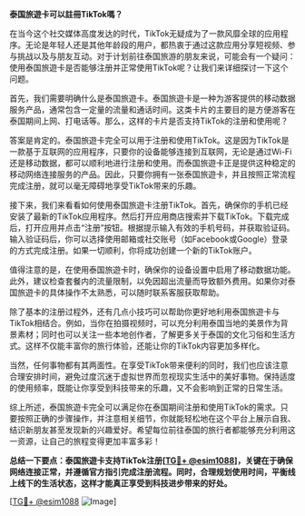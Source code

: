 **泰国旅遊卡可以註冊TikTok嗎？**

在当今这个社交媒体高度发达的时代，TikTok无疑成为了一款风靡全球的应用程序。无论是年轻人还是其他年龄段的用户，都热衷于通过这款应用分享短视频、参与挑战以及与朋友互动。对于计划前往泰国旅游的朋友来说，可能会有一个疑问：使用泰国旅遊卡是否能够注册并正常使用TikTok呢？让我们来详细探讨一下这个问题。

首先，我们需要明确什么是泰国旅遊卡。泰国旅遊卡是一种为游客提供的移动数据服务产品，通常包含一定量的流量和通话时间。这类卡片的主要目的是方便游客在泰国期间上网、打电话等。那么，这样的卡片是否支持TikTok的注册和使用呢？

答案是肯定的。泰国旅遊卡完全可以用于注册和使用TikTok。这是因为TikTok是一款基于互联网的应用程序，只要你的设备能够连接到互联网，无论是通过Wi-Fi还是移动数据，都可以顺利地进行注册和使用。而泰国旅遊卡正是提供这种稳定的移动网络连接服务的产品。因此，只要你拥有一张泰国旅遊卡，并且按照正常流程完成注册，就可以毫无障碍地享受TikTok带来的乐趣。

接下来，我们来看看如何使用泰国旅遊卡注册TikTok。首先，确保你的手机已经安装了最新的TikTok应用程序。然后打开应用商店搜索并下载TikTok。下载完成后，打开应用并点击“注册”按钮。根据提示输入有效的手机号码，并获取验证码。输入验证码后，你可以选择使用邮箱或社交账号（如Facebook或Google）登录的方式完成注册。如果一切顺利，你将成功创建一个新的TikTok账户。

值得注意的是，在使用泰国旅遊卡时，确保你的设备设置中启用了移动数据功能。此外，建议检查套餐内的流量限制，以免因超出流量而导致额外费用。如果你对泰国旅遊卡的具体操作不太熟悉，可以随时联系客服获取帮助。

除了基本的注册过程外，还有几点小技巧可以帮助你更好地利用泰国旅遊卡与TikTok相结合。例如，当你在拍摄视频时，可以充分利用泰国当地的美景作为背景素材；同时也可以关注一些本地创作者，了解更多关于泰国的文化习俗和生活方式。这样不仅能丰富你的旅行体验，还能让你的TikTok内容更加多样化。

当然，任何事物都有其两面性。在享受TikTok带来便利的同时，我们也应该注意合理安排时间，避免过度沉迷于虚拟世界而忽视现实生活中的美好事物。保持适度的使用频率，既能让你享受到科技带来的乐趣，又不会影响到正常的日常生活。

综上所述，泰国旅遊卡完全可以满足你在泰国期间注册和使用TikTok的需求。只要按照正确的步骤操作，并注意相关细节，你就能轻松地在这个平台上展示自我、结识新朋友甚至发现新的兴趣爱好。希望每位前往泰国的旅行者都能够充分利用这一资源，让自己的旅程变得更加丰富多彩！

**总结一下要点：泰国旅遊卡支持TikTok注册[[TG💪+ @esim1088](https://t.me/s/esim1088)]，关键在于确保网络连接正常，并遵循官方指引完成注册流程。同时，合理规划使用时间，平衡线上线下的生活状态，这样才能真正享受到科技进步带来的好处。**

[[TG💪+ @esim1088](https://t.me/s/esim1088) ![Image](https://i.postimg.cc/4NQfJmqS/Snipaste-2025-05-13-00-14-12.png)]